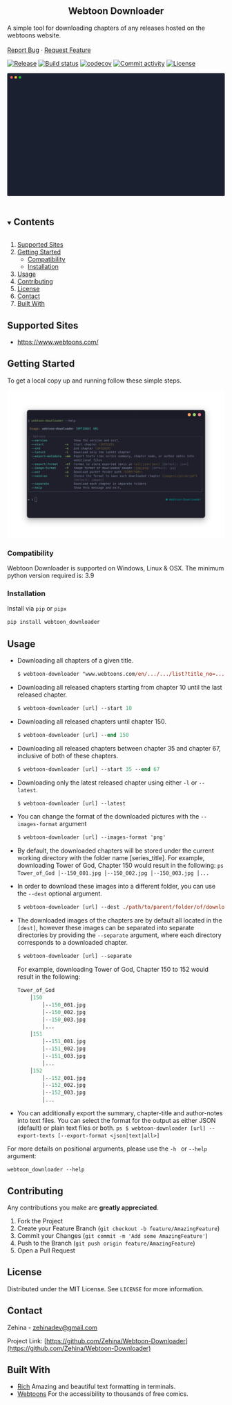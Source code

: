 <!-- PROJECT LOGO -->
<br />
<p align="center">

  <h2 align="center">Webtoon Downloader</h2>

  <p align="cen">
    A simple tool for downloading chapters of any releases hosted on the webtoons website.
    <br />
    <br />
    <a href="https://github.com/Zehina/Webtoon-Downloader/issues">Report Bug</a>
    ·
    <a href="https://github.com/Zehina/Webtoon-Downloader/issues">Request Feature</a>
  </p>
</p>

[![Release](https://img.shields.io/github/v/release/Zehina/webtoon-downloader)](https://img.shields.io/github/v/release/Zehina/webtoon-downloader)
[![Build status](https://img.shields.io/github/actions/workflow/status/Zehina/webtoon-downloader/main.yml?branch=main)](https://github.com/Zehina/webtoon-downloader/actions/workflows/main.yml?query=branch%3Amain)
[![codecov](https://codecov.io/gh/Zehina/webtoon-downloader/branch/main/graph/badge.svg)](https://codecov.io/gh/Zehina/webtoon-downloader)
[![Commit activity](https://img.shields.io/github/commit-activity/m/Zehina/webtoon-downloader)](https://img.shields.io/github/commit-activity/m/Zehina/webtoon-downloader)
[![License](https://img.shields.io/github/license/Zehina/webtoon-downloader)](https://img.shields.io/github/license/Zehina/webtoon-downloader)

<p align="center">
  <img src="https://raw.githubusercontent.com/Zehina/Webtoon-Downloader/da001b7f9198a842610e09d3e45a31b0f5e0b9e9/docs/imgs/demo.svg">
</p>

<!-- TABLE OF CONTENTS -->
<details open="open">
  <summary><h2 style="display: inline-block">Contents</h2></summary>
  <ol>
    <li><a href="#supported-sites">Supported Sites</a></li>
    <li>
      <a href="#getting-started">Getting Started</a>
      <ul>
        <li><a href="#compatibility">Compatibility</a></li>
        <li><a href="#installation">Installation</a></li>
      </ul>
    </li>
    <li><a href="#usage">Usage</a></li>
    <li><a href="#contributing">Contributing</a></li>
    <li><a href="#license">License</a></li>
    <li><a href="#contact">Contact</a></li>
    <li><a href="#built-with">Built With</a></li>
  </ol>
</details>

## Supported Sites

- https://www.webtoons.com/

<!-- GETTING STARTED -->

## Getting Started

To get a local copy up and running follow these simple steps.

<p align="center">
  <img src="https://github.com/Zehina/Webtoon-Downloader/blob/master/docs/imgs/help.png?raw=true">
</p>

### Compatibility

Webtoon Downloader is supported on Windows, Linux & OSX. The minimum python version required is: 3.9

### Installation

Install via `pip` or `pipx`

```sh
pip install webtoon_downloader
```

<!-- USAGE EXAMPLES -->

## Usage

- Downloading all chapters of a given title.
  ```ps
  $ webtoon-downloader "www.webtoons.com/en/.../.../list?title_no=...&page=1"
  ```
- Downloading all released chapters starting from chapter 10 until the last released chapter.
  ```ps
  $ webtoon-downloader [url] --start 10
  ```
- Downloading all released chapters until chapter 150.
  ```ps
  $ webtoon-downloader [url] --end 150
  ```
- Downloading all released chapters between chapter 35 and chapter 67, inclusive of both of these chapters.
  ```ps
  $ webtoon-downloader [url] --start 35 --end 67
  ```
- Downloading only the latest released chapter using either `-l` or `--latest`.
  ```ps
  $ webtoon-downloader [url] --latest
  ```
- You can change the format of the downloaded pictures with the `--images-format` argument
  ```ps
  $ webtoon-downloader [url] --images-format 'png'
  ```
- By default, the downloaded chapters will be stored under the current working directory with the folder name [series_title].
  For example, downloading Tower of God, Chapter 150 would result in the following:
  `ps
Tower_of_God
    │--150_001.jpg
    │--150_002.jpg
    │--150_003.jpg
    │...
`
- In order to download these images into a different folder, you can use the `--dest` optional argument.

  ```ps
  $ webtoon-downloader [url] --dest ./path/to/parent/folder/of/downloaded/images
  ```

* The downloaded images of the chapters are by default all located in the `[dest]`, however these images can be separated into separate directories by providing the `--separate` argument, where each directory corresponds to a downloaded chapter.

  ```ps
  $ webtoon-downloader [url] --separate
  ```

  For example, downloading Tower of God, Chapter 150 to 152 would result in the following:

  ```ps
  Tower_of_God
      │150
          │--150_001.jpg
          │--150_002.jpg
          │--150_003.jpg
          │...
      │151
          │--151_001.jpg
          │--151_002.jpg
          │--151_003.jpg
          │...
      │152
          │--152_001.jpg
          │--152_002.jpg
          │--152_003.jpg
          │...
  ```

- You can additionally export the summary, chapter-title and author-notes into text files.
  You can select the format for the output as either JSON (default) or plain text files or both.
  `ps
$ webtoon-downloader [url] --export-texts [--export-format <json|text|all>]
`

For more details on positional arguments, please use the `-h ` or `--help` argument:

```console
webtoon_downloader --help
```

<!-- CONTRIBUTING -->

## Contributing

Any contributions you make are **greatly appreciated**.

1. Fork the Project
2. Create your Feature Branch (`git checkout -b feature/AmazingFeature`)
3. Commit your Changes (`git commit -m 'Add some AmazingFeature'`)
4. Push to the Branch (`git push origin feature/AmazingFeature`)
5. Open a Pull Request

<!-- LICENSE -->

## License

Distributed under the MIT License. See `LICENSE` for more information.

<!-- CONTACT -->

## Contact

Zehina - zehinadev@gmail.com

Project Link: [https://github.com/Zehina/Webtoon-Downloader](https://github.com/Zehina/Webtoon-Downloader)

<!-- ACKNOWLEDGEMENTS -->

## Built With

- [Rich](https://github.com/willmcgugan/rich) Amazing and beautiful text formatting in terminals.
- [Webtoons](https://webtoons.com) For the accessibility to thousands of free comics.

<!-- MARKDOWN LINKS & IMAGES -->
<!-- https://www.markdownguide.org/basic-syntax/#reference-style-links -->

[contributors-shield]: https://img.shields.io/github/contributors/Zehina/repo.svg?style=for-the-badge
[contributors-url]: https://github.com/Zehina/Webtoon-Downloader/graphs/contributors
[forks-shield]: https://img.shields.io/github/forks/Zehina/repo.svg?style=for-the-badge
[forks-url]: https://github.com/Zehina/Webtoon-Downloader/network/members
[stars-shield]: https://img.shields.io/github/stars/Zehina/repo.svg?style=for-the-badge
[stars-url]: https://github.com/Zehina/Webtoon-Downloader/stargazers
[issues-shield]: https://img.shields.io/github/issues/Zehina/repo.svg?style=for-the-badge
[issues-url]: https://github.com/Zehina/Webtoon-Downloader/issues
[license-shield]: https://img.shields.io/github/license/Zehina/repo.svg?style=for-the-badge
[license-url]: https://github.com/Zehina/Webtoon-Downloader/blob/master/LICENSE.txt
[linkedin-shield]: https://img.shields.io/badge/-LinkedIn-black.svg?style=for-the-badge&logo=linkedin&colorB=555
[linkedin-url]: https://linkedin.com/in/Zehina
